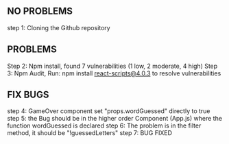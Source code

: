 ## NO PROBLEMS
step 1: Cloning the Github repository

## PROBLEMS
Step 2: Npm install, found 7 vulnerabilities (1 low, 2 moderate, 4 high)
Step 3: Npm Audit, Run: npm install react-scripts@4.0.3  to resolve vulnerabilities

## FIX BUGS
step 4: GameOver component set "props.wordGuessed" directly to true
step 5: the Bug should be in the higher order Component (App.js) where the function wordGuessed is declared
step 6: The problem is in the filter method, it should be "!guessedLetters"
step 7: BUG FIXED